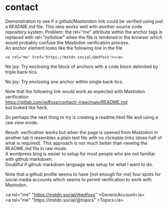 # contact
Demonstration to see if a github/Mastondon link could be verified using just a README.md file.
This idea works well with another source code repository system.
Problem: the rel="me" attribute within the anchor tags is replaced with rel="nofollow" when the file is rendered in the browser which would probably confuse the Mastodon verification process.  
An anchor element looks like the following line in the file

`<a rel="me" href="https://mstdn.social/@edfoss"></a>`

No joy: Try enclosing the block of anchors with a code block delimited by triple back-tics.

No joy: Try enclosing one anchor within single back-tics.

Note that the following link would work as expected with Mastodon verification  
https://gitlab.com/edfoss/contact/-/raw/main/README.md  
but looked like heck.

So perhaps the next thing to try is creating a readme.html file and using a raw view mode.

Result: verification works but when the page is opened from Mastodon in another tab it resembles a plain text file with no clickable links (does half of what is required). This approach is not much better than viewing the README.md file in raw mode.  
A wordpress blog is easier to setup for most people who are not familiar with github markdown.  
Doubtful if github markdown language was setup for what I want to do.

Note that a github profile seems to have [not enough for me] four spots for social media accounts which seems to permit verification to work with Mastodon.

&lt;a rel=&QUOT;me&QUOT; "https://mstdn.social/@edfoss" &gt;GenericAccount&lt;/a&gt;  
&lt;a rel=&QUOT;me&QUOT; &QUOT;https:&sol;&sol;mstdn.social&sol;@topics&QUOT; &gt;Topics&lt;&sol;a&gt;


<!--
<a rel="me" href="https://mstdn.social/@edfoss">Contact</a>
<a rel="me" href="https://mstdn.social/@edfoss"></a>
<a rel="me" href="https://mstdn.social/@topics2"></a>
<a rel="me" href="https://mastodon.social/@edfoss"></a>
-->
